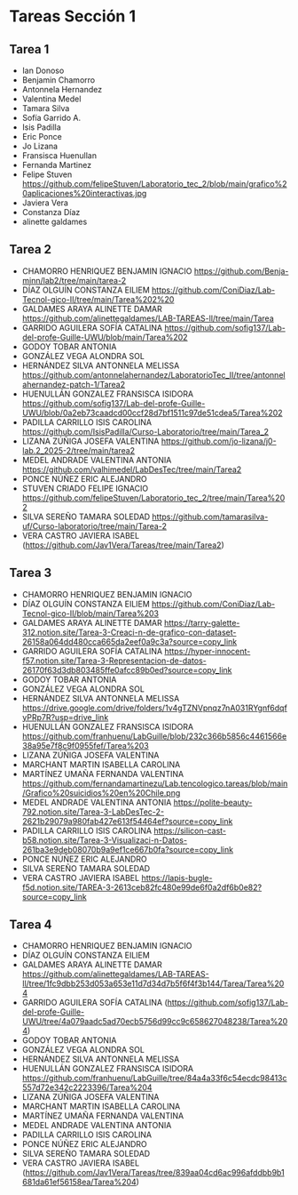 # Tareas Sección 1

## Tarea 1
* Ian Donoso
* Benjamin Chamorro
* Antonnela Hernandez
* Valentina Medel 
* Tamara Silva 
* Sofía Garrido A.
* Isis Padilla 
* Eric Ponce
* Jo Lizana
* Fransisca Huenullan
* Fernanda Martinez 
* Felipe Stuven https://github.com/felipeStuven/Laboratorio_tec_2/blob/main/grafico%20aplicaciones%20interactivas.jpg
* Javiera Vera
* Constanza Díaz
* alinette galdames

## Tarea 2
* CHAMORRO HENRIQUEZ BENJAMIN IGNACIO https://github.com/Benja-minn/lab2/tree/main/tarea-2
* DÍAZ OLGUÍN CONSTANZA EILIEM https://github.com/ConiDiaz/Lab-Tecnol-gico-II/tree/main/Tarea%202%20
* GALDAMES ARAYA ALINETTE DAMAR https://github.com/alinettegaldames/LAB-TAREAS-ll/tree/main/Tarea
* GARRIDO AGUILERA SOFÍA CATALINA https://github.com/sofig137/Lab-del-profe-Guille-UWU/blob/main/Tarea%202
* GODOY TOBAR ANTONIA
* GONZÁLEZ VEGA ALONDRA SOL
* HERNÁNDEZ SILVA ANTONNELA MELISSA https://github.com/antonnelahernandez/LaboratorioTec_II/tree/antonnelahernandez-patch-1/Tarea2
* HUENULLÁN GONZALEZ FRANSISCA ISIDORA https://github.com/sofig137/Lab-del-profe-Guille-UWU/blob/0a2eb73caadcd00ccf28d7bf1511c97de51cdea5/Tarea%202
* PADILLA CARRILLO ISIS CAROLINA https://github.com/IsisPadilla/Curso-Laboratorio/tree/main/Tarea_2
* LIZANA ZÚÑIGA JOSEFA VALENTINA https://github.com/jo-lizana/j0-lab.2_2025-2/tree/main/tarea2
* MEDEL ANDRADE VALENTINA ANTONIA https://github.com/valhimedel/LabDesTec/tree/main/Tarea2
* PONCE NÚÑEZ ERIC ALEJANDRO
* STUVEN CRIADO FELIPE IGNACIO https://github.com/felipeStuven/Laboratorio_tec_2/tree/main/Tarea%202
* SILVA SEREÑO TAMARA SOLEDAD https://github.com/tamarasilva-uf/Curso-laboratorio/tree/main/Tarea-2
* VERA CASTRO JAVIERA ISABEL (https://github.com/Jav1Vera/Tareas/tree/main/Tarea2)

## Tarea 3
* CHAMORRO HENRIQUEZ BENJAMIN IGNACIO
* DÍAZ OLGUÍN CONSTANZA EILIEM https://github.com/ConiDiaz/Lab-Tecnol-gico-II/blob/main/Tarea%203
* GALDAMES ARAYA ALINETTE DAMAR https://tarry-galette-312.notion.site/Tarea-3-Creaci-n-de-grafico-con-dataset-26158a064dd480cca665da2eef0a9c3a?source=copy_link
* GARRIDO AGUILERA SOFÍA CATALINA https://hyper-innocent-f57.notion.site/Tarea-3-Representacion-de-datos-26170f63d3db803485ffe0afcc89b0ed?source=copy_link
* GODOY TOBAR ANTONIA
* GONZÁLEZ VEGA ALONDRA SOL
* HERNÁNDEZ SILVA ANTONNELA MELISSA https://drive.google.com/drive/folders/1v4gTZNVpnqz7nA031RYgnf6dqfyPRp7R?usp=drive_link
* HUENULLÁN GONZALEZ FRANSISCA ISIDORA https://github.com/franhuenu/LabGuille/blob/232c366b5856c4461566e38a95e7f8c9f0955fef/Tarea%203
* LIZANA ZÚÑIGA JOSEFA VALENTINA
* MARCHANT MARTIN ISABELLA CAROLINA
* MARTÍNEZ UMAÑA FERNANDA VALENTINA https://github.com/fernandamartinezu/Lab.tencologico.tareas/blob/main/Grafico%20suicidios%20en%20Chile.png
* MEDEL ANDRADE VALENTINA ANTONIA https://polite-beauty-792.notion.site/Tarea-3-LabDesTec-2-2621b29079a980fab427e613f54464ef?source=copy_link
* PADILLA CARRILLO ISIS CAROLINA https://silicon-cast-b58.notion.site/Tarea-3-Visualizaci-n-Datos-261ba3e9deb08070b9a9ef1ce667b0fa?source=copy_link
* PONCE NÚÑEZ ERIC ALEJANDRO
* SILVA SEREÑO TAMARA SOLEDAD
* VERA CASTRO JAVIERA ISABEL https://lapis-bugle-f5d.notion.site/TAREA-3-2613ceb82fc480e99de6f0a2df6b0e82?source=copy_link

## Tarea 4
* CHAMORRO HENRIQUEZ BENJAMIN IGNACIO
* DÍAZ OLGUÍN CONSTANZA EILIEM
* GALDAMES ARAYA ALINETTE DAMAR https://github.com/alinettegaldames/LAB-TAREAS-ll/tree/1fc9dbb253d053a653e11d7d34d7b5f6f4f3b144/Tarea/Tarea%204
* GARRIDO AGUILERA SOFÍA CATALINA (https://github.com/sofig137/Lab-del-profe-Guille-UWU/tree/4a079aadc5ad70ecb5756d99cc9c658627048238/Tarea%204)
* GODOY TOBAR ANTONIA
* GONZÁLEZ VEGA ALONDRA SOL
* HERNÁNDEZ SILVA ANTONNELA MELISSA
* HUENULLÁN GONZALEZ FRANSISCA ISIDORA https://github.com/franhuenu/LabGuille/tree/84a4a33f6c54ecdc98413c557d72e342c2223396/Tarea%204
* LIZANA ZÚÑIGA JOSEFA VALENTINA
* MARCHANT MARTIN ISABELLA CAROLINA
* MARTÍNEZ UMAÑA FERNANDA VALENTINA
* MEDEL ANDRADE VALENTINA ANTONIA
* PADILLA CARRILLO ISIS CAROLINA
* PONCE NÚÑEZ ERIC ALEJANDRO
* SILVA SEREÑO TAMARA SOLEDAD
* VERA CASTRO JAVIERA ISABEL (https://github.com/Jav1Vera/Tareas/tree/839aa04cd6ac996afddbb9b1681da61ef56158ea/Tarea%204)
